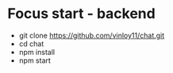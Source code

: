 # Focus start - backend
- git clone https://github.com/vinloy11/chat.git
- cd chat
- npm install
- npm start
